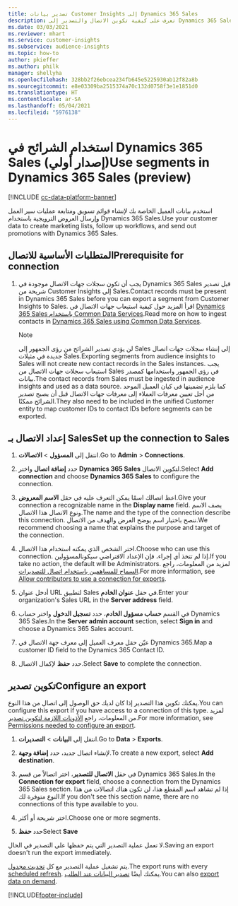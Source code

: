 ```yaml
---
title: تصدير بيانات Customer Insights إلى Dynamics 365 Sales
description: تعرف على كيفية تكوين الاتصال والتصدير إلى Dynamics 365 Sales.
ms.date: 03/03/2021
ms.reviewer: mhart
ms.service: customer-insights
ms.subservice: audience-insights
ms.topic: how-to
author: pkieffer
ms.author: philk
manager: shellyha
ms.openlocfilehash: 328bb2f26ebcea234fb645e5225930ab12f82a8b
ms.sourcegitcommit: e8e03309ba2515374a70c132d0758f3e1e1851d0
ms.translationtype: HT
ms.contentlocale: ar-SA
ms.lasthandoff: 05/04/2021
ms.locfileid: "5976138"
---
```

# <a name="use-segments-in-dynamics-365-sales-preview"></a><span data-ttu-id="9b836-103">استخدام الشرائح في Dynamics 365 Sales (إصدار أولي)</span><span class="sxs-lookup"><span data-stu-id="9b836-103">Use segments in Dynamics 365 Sales (preview)</span></span>

[!INCLUDE [cc-data-platform-banner](../includes/cc-data-platform-banner.md)]

<span data-ttu-id="9b836-104">استخدم بيانات العميل الخاصة بك لإنشاء قوائم تسويق ومتابعة عمليات سير العمل وإرسال العروض الترويجية باستخدام Dynamics 365 Sales.</span><span class="sxs-lookup"><span data-stu-id="9b836-104">Use your customer data to create marketing lists, follow up workflows, and send out promotions with Dynamics 365 Sales.</span></span>

## <a name="prerequisite-for-connection"></a><span data-ttu-id="9b836-105">المتطلبات الأساسية للاتصال</span><span class="sxs-lookup"><span data-stu-id="9b836-105">Prerequisite for connection</span></span>

1. <span data-ttu-id="9b836-106">يجب أن تكون سجلات جهات الاتصال موجودة في Dynamics 365 Sales قبل تصدير شريحة من Customer Insights إلى Sales.</span><span class="sxs-lookup"><span data-stu-id="9b836-106">Contact records must be present in Dynamics 365 Sales before you can export a segment from Customer Insights to Sales.</span></span> <span data-ttu-id="9b836-107">اقرأ المزيد حول كيفية استيعاب جهات الاتصال في [Dynamics 365 Sales باستخدام Common Data Services](connect-power-query.md).</span><span class="sxs-lookup"><span data-stu-id="9b836-107">Read more on how to ingest contacts in [Dynamics 365 Sales using Common Data Services](connect-power-query.md).</span></span>

   > [!NOTE]
   > <span data-ttu-id="9b836-108">لن يؤدي تصدير الشرائح من رؤى الجمهور إلى Sales إلى إنشاء سجلات جهات اتصال جديدة في مثيلات Sales.</span><span class="sxs-lookup"><span data-stu-id="9b836-108">Exporting segments from audience insights to Sales will not create new contact records in the Sales instances.</span></span> <span data-ttu-id="9b836-109">يجب استيعاب سجلات جهات الاتصال من Sales في رؤى الجمهور واستخدامها كمصدر بيانات.</span><span class="sxs-lookup"><span data-stu-id="9b836-109">The contact records from Sales must be ingested in audience insights and used as a data source.</span></span> <span data-ttu-id="9b836-110">كما يلزم تضمينها في كيان العميل الموحد من أجل تعيين معرفات العملاء إلى معرفات جهات الاتصال قبل أن يصبح تصدير الشرائح ممكنًا.</span><span class="sxs-lookup"><span data-stu-id="9b836-110">They also need to be included in the unified Customer entity to map customer IDs to contact IDs before segments can be exported.</span></span>

## <a name="set-up-the-connection-to-sales"></a><span data-ttu-id="9b836-111">إعداد الاتصال بـ Sales</span><span class="sxs-lookup"><span data-stu-id="9b836-111">Set up the connection to Sales</span></span>

1. <span data-ttu-id="9b836-112">انتقل إلى **المسؤول** > **الاتصالات**.</span><span class="sxs-lookup"><span data-stu-id="9b836-112">Go to **Admin** > **Connections**.</span></span>

1. <span data-ttu-id="9b836-113">حدد **إضافة اتصال** واختر **Dynamics 365 Sales** لتكوين الاتصال.</span><span class="sxs-lookup"><span data-stu-id="9b836-113">Select **Add connection** and choose **Dynamics 365 Sales** to configure the connection.</span></span>

1. <span data-ttu-id="9b836-114">اعط اتصالك اسمًا يمكن التعرف عليه في حقل **الاسم المعروض**.</span><span class="sxs-lookup"><span data-stu-id="9b836-114">Give your connection a recognizable name in the **Display name** field.</span></span> <span data-ttu-id="9b836-115">يصف الاسم ونوع الاتصال هذا الاتصال.</span><span class="sxs-lookup"><span data-stu-id="9b836-115">The name and the type of the connection describe this connection.</span></span> <span data-ttu-id="9b836-116">ننصح باختيار اسم يوضح الغرض والهدف من الاتصال.</span><span class="sxs-lookup"><span data-stu-id="9b836-116">We recommend choosing a name that explains the purpose and target of the connection.</span></span>

1. <span data-ttu-id="9b836-117">اختر الشخص الذي يمكنه استخدام هذا الاتصال.</span><span class="sxs-lookup"><span data-stu-id="9b836-117">Choose who can use this connection.</span></span> <span data-ttu-id="9b836-118">إذا لم تتخذ أي إجراء، فإن الإعداد الافتراضي سيكونالمسؤولين.</span><span class="sxs-lookup"><span data-stu-id="9b836-118">If you take no action, the default will be Administrators.</span></span> <span data-ttu-id="9b836-119">لمزيد من المعلومات، راجع [السماح للمساهمين باستخدام اتصال للتصديرات](connections.md#allow-contributors-to-use-a-connection-for-exports).</span><span class="sxs-lookup"><span data-stu-id="9b836-119">For more information, see [Allow contributors to use a connection for exports](connections.md#allow-contributors-to-use-a-connection-for-exports).</span></span>

1. <span data-ttu-id="9b836-120">أدخل عنوان URL لتطبيق Sales في حقل **عنوان الخادم**.</span><span class="sxs-lookup"><span data-stu-id="9b836-120">Enter your organization's Sales URL in the **Server address** field.</span></span>

1. <span data-ttu-id="9b836-121">في القسم **حساب مسؤول الخادم**، حدد **تسجيل الدخول** واختر حساب Dynamics 365 Sales.</span><span class="sxs-lookup"><span data-stu-id="9b836-121">In the **Server admin account** section, select **Sign in** and choose a Dynamics 365 Sales account.</span></span>

1. <span data-ttu-id="9b836-122">عيّن حقل معرف العميل إلى معرف جهة الاتصال في Dynamics 365.</span><span class="sxs-lookup"><span data-stu-id="9b836-122">Map a customer ID field to the Dynamics 365 Contact ID.</span></span>

1. <span data-ttu-id="9b836-123">حدد **حفظ** لإكمال الاتصال.</span><span class="sxs-lookup"><span data-stu-id="9b836-123">Select **Save** to complete the connection.</span></span> 

## <a name="configure-an-export"></a><span data-ttu-id="9b836-124">تكوين تصدير</span><span class="sxs-lookup"><span data-stu-id="9b836-124">Configure an export</span></span>

<span data-ttu-id="9b836-125">يمكنك تكوين هذا التصدير إذا كان لديك حق الوصول إلى اتصال من هذا النوع.</span><span class="sxs-lookup"><span data-stu-id="9b836-125">You can configure this export if you have access to a connection of this type.</span></span> <span data-ttu-id="9b836-126">لمزيد من المعلومات، راجع [الأذونات اللازمة لتكوين تصدير](export-destinations.md#set-up-a-new-export).</span><span class="sxs-lookup"><span data-stu-id="9b836-126">For more information, see [Permissions needed to configure an export](export-destinations.md#set-up-a-new-export).</span></span>

1. <span data-ttu-id="9b836-127">انتقل إلى **البيانات** > **التصديرات**.</span><span class="sxs-lookup"><span data-stu-id="9b836-127">Go to **Data** > **Exports**.</span></span>

1. <span data-ttu-id="9b836-128">لإنشاء اتصال جديد، حدد **إضافة وجهة**.</span><span class="sxs-lookup"><span data-stu-id="9b836-128">To create a new export, select **Add destination**.</span></span>

1. <span data-ttu-id="9b836-129">في حقل **الاتصال للتصدير**، اختر اتصالاً من قسم Dynamics 365 Sales.</span><span class="sxs-lookup"><span data-stu-id="9b836-129">In the **Connection for export** field, choose a connection from the Dynamics 365 Sales section.</span></span> <span data-ttu-id="9b836-130">إذا لم تشاهد اسم المقطع هذا، لن تكون هناك اتصالات من هذا النوع متوفرة لك.</span><span class="sxs-lookup"><span data-stu-id="9b836-130">If you don't see this section name, there are no connections of this type available to you.</span></span>

1. <span data-ttu-id="9b836-131">اختر شريحة أو أكثر.</span><span class="sxs-lookup"><span data-stu-id="9b836-131">Choose one or more segments.</span></span>

1. <span data-ttu-id="9b836-132">حدد **حفظ**</span><span class="sxs-lookup"><span data-stu-id="9b836-132">Select **Save**</span></span>

<span data-ttu-id="9b836-133">لا تعمل عملية التصدير التي يتم حفظها على التصدير في الحال.</span><span class="sxs-lookup"><span data-stu-id="9b836-133">Saving an export doesn't run the export immediately.</span></span>

<span data-ttu-id="9b836-134">يتم تشغيل عملية التصدير مع كل [تحديث مجدول](system.md#schedule-tab).</span><span class="sxs-lookup"><span data-stu-id="9b836-134">The export runs with every [scheduled refresh](system.md#schedule-tab).</span></span> <span data-ttu-id="9b836-135">يمكنك أيضًا [تصدير البيانات عند الطلب](export-destinations.md#run-exports-on-demand).</span><span class="sxs-lookup"><span data-stu-id="9b836-135">You can also [export data on demand](export-destinations.md#run-exports-on-demand).</span></span> 

[!INCLUDE[footer-include](../includes/footer-banner.md)]
